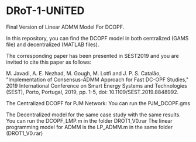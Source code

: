 # DRoT-1-UNiTED
Final Version of Linear ADMM Model For DCOPF.

In this repository, you can find the DCOPF model in both centralized (GAMS file) and decentralized (MATLAB files). 

The corresponding paper has been presented in SEST2019 and you are invited to cite this paper as follows:


M. Javadi, A. E. Nezhad, M. Gough, M. Lotfi and J. P. S. Catalão, "Implementation of Consensus-ADMM Approach for Fast DC-OPF Studies," 2019 International Conference on Smart Energy Systems and Technologies (SEST), Porto, Portugal, 2019, pp. 1-5, doi: 10.1109/SEST.2019.8848992.


The Centralized DCOPF for PJM Network: You can run the PJM_DCOPF.gms


The Decentralized model for the same case study with the same results. You can run the DCOPF_LMP.m in the folder DROT1_V0.rar
The linear programming model for ADMM is the LP_ADMM.m in the same folder (DROT1_V0.rar)
